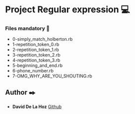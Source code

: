 # Project Regular expression :computer:

### Files mandatory :page_facing_up:

* 0-simply_match_holberton.rb
* 1-repetition_token_0.rb
* 2-repetition_token_1.rb
* 3-repetition_token_2.rb
* 4-repetition_token_3.rb
* 5-beginning_and_end.rb
* 6-phone_number.rb
* 7-OMG_WHY_ARE_YOU_SHOUTING.rb

## Author :black_nib:

* **David De La Hoz** [Github](https://github.com/daviddlhz)